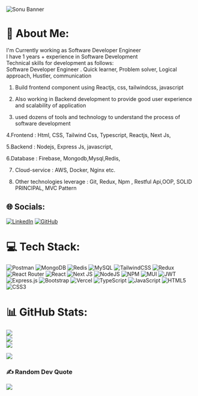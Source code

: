 ![Sonu Banner](https://www.michaelpage.co.in/sites/michaelpage.co.in/files/2022-05/Software%20Developer.jpg)

# 💫 About Me:
I'm Currently working as Software Developer Engineer<br>I have 1 years + experience in Software Development<br>Technical skills for  development as follows:
<br>
Software Developer Engineer . 
Quick learner, 
Problem solver,
Logical approach,
Hustler,
communication 


1. Build frontend component using Reactjs, css, tailwindcss, javascript

2. Also working in Backend development to provide good user experience and scalability of application 

3. used dozens of tools and technology to understand the process of software development 

4.Frontend : Html, CSS, Tailwind Css, Typescript, Reactjs, Next Js,
 
5.Backend : Nodejs, Express Js, javascript, 

6.Database : Firebase, Mongodb,Mysql,Redis,

7. Cloud-service : AWS, Docker, Nginx etc.

8. Other technologies leverage : Git, Redux, Npm , Restful Api,OOP,  SOLID PRINCIPAL, MVC Pattern<br>


## 🌐 Socials:
[![LinkedIn](https://img.shields.io/badge/LinkedIn-%230077B5.svg?logo=linkedin&logoColor=white)](https://linkedin.com/in/https://www.linkedin.com/in/sonushrivastav/) 
[![GitHub](https://img.shields.io/badge/Github-%230077B5.svg?logo=github&logoColor=white)](https://github.com/sonushrivastav)

# 💻 Tech Stack:
![Postman](https://img.shields.io/badge/Postman-FF6C37?style=flat&logo=postman&logoColor=white) ![MongoDB](https://img.shields.io/badge/MongoDB-%234ea94b.svg?style=flat&logo=mongodb&logoColor=white) ![Redis](https://img.shields.io/badge/redis-%23DD0031.svg?style=flat&logo=redis&logoColor=white) ![MySQL](https://img.shields.io/badge/mysql-%2300f.svg?style=flat&logo=mysql&logoColor=white) ![TailwindCSS](https://img.shields.io/badge/tailwindcss-%2338B2AC.svg?style=flat&logo=tailwind-css&logoColor=white) ![Redux](https://img.shields.io/badge/redux-%23593d88.svg?style=flat&logo=redux&logoColor=white) ![React Router](https://img.shields.io/badge/React_Router-CA4245?style=flat&logo=react-router&logoColor=white) ![React](https://img.shields.io/badge/react-%2320232a.svg?style=flat&logo=react&logoColor=%2361DAFB) ![Next JS](https://img.shields.io/badge/Next-black?style=flat&logo=next.js&logoColor=white) ![NodeJS](https://img.shields.io/badge/node.js-6DA55F?style=flat&logo=node.js&logoColor=white) ![NPM](https://img.shields.io/badge/NPM-%23000000.svg?style=flat&logo=npm&logoColor=white) ![MUI](https://img.shields.io/badge/MUI-%230081CB.svg?style=flat&logo=material-ui&logoColor=white) ![JWT](https://img.shields.io/badge/JWT-black?style=flat&logo=JSON%20web%20tokens) ![Express.js](https://img.shields.io/badge/express.js-%23404d59.svg?style=flat&logo=express&logoColor=%2361DAFB) ![Bootstrap](https://img.shields.io/badge/bootstrap-%23563D7C.svg?style=flat&logo=bootstrap&logoColor=white) ![Vercel](https://img.shields.io/badge/vercel-%23000000.svg?style=flat&logo=vercel&logoColor=white) ![TypeScript](https://img.shields.io/badge/typescript-%23007ACC.svg?style=flat&logo=typescript&logoColor=white) ![JavaScript](https://img.shields.io/badge/javascript-%23323330.svg?style=flat&logo=javascript&logoColor=%23F7DF1E) ![HTML5](https://img.shields.io/badge/html5-%23E34F26.svg?style=flat&logo=html5&logoColor=white) ![CSS3](https://img.shields.io/badge/css3-%231572B6.svg?style=flat&logo=css3&logoColor=white)

# 📊 GitHub Stats:
![](https://github-readme-stats.vercel.app/api?username=sonushrivastav&theme=dark&hide_border=false&include_all_commits=true&count_private=false)<br/>
![](https://github-readme-streak-stats.herokuapp.com/?user=sonushrivastav&theme=dark&hide_border=false)<br/>
![](https://github-readme-stats.vercel.app/api/top-langs/?username=sonushrivastav&theme=dark&hide_border=false&include_all_commits=true&count_private=false&layout=compact)

[![](https://visitcount.itsvg.in/api?id=sonushrivastav&icon=0&color=3)](https://visitcount.itsvg.in)

### ✍️ Random Dev Quote
![](https://quotes-github-readme.vercel.app/api?type=horizontal&theme=radical)






<!-- Proudly created with GPRM ( https://gprm.itsvg.in ) -->

